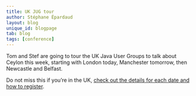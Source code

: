 ```yaml
---
title: UK JUG tour
author: Stéphane Épardaud
layout: blog
unique_id: blogpage
tab: blog
tags: [conference]
---
```


Tom and Stef are going to tour the UK Java User Groups to talk about Ceylon this week, starting
with London today, Manchester tomorrow, then Newcastle and Belfast.

Do not miss this if you’re in the UK, [check out the details for each date and how to register](/community/events/#20150210).